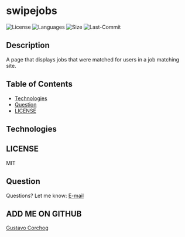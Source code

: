 # swipejobs

![License](https://img.shields.io/github/license/gugacorchog/swipejobs)
![Languages](https://img.shields.io/github/languages/top/gugacorchog/swipejobs?color=red)
![Size](https://img.shields.io/github/repo-size/gugacorchog/swipejobs?color=black)
![Last-Commit](https://img.shields.io/github/last-commit/gugacorchog/swipejobs?color=yellow)


## Description 

A page that displays jobs that were matched for users in a job matching site.

## Table of Contents 

- [Technologies](#Technologies)
- [Question](#question) 
- [LICENSE](#License) 




## Technologies

#### 
#### 
#### 

## LICENSE

MIT

## Question
Questions? Let me know: [E-mail](mailto:gugacorchog@gmail.com)

## ADD ME ON GITHUB 
[Gustavo Corchog](https://github.com/gugacorchog)
